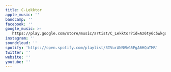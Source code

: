 ```yaml
---
title: C-Lekktor
apple_music: ''
bandcamp: ''
facebook: ''
google_music: >-
   https://play.google.com/store/music/artist/C_Lekktor?id=Az6ty6c5wkgopgmapu5hqpnhabu
instagram: ''
soundcloud: ''
spotify: 'https://open.spotify.com/playlist/3IVurANNVkG5FgA6HQaTMR'
twitter: ''
website: ''
youtube: ''
---
```

